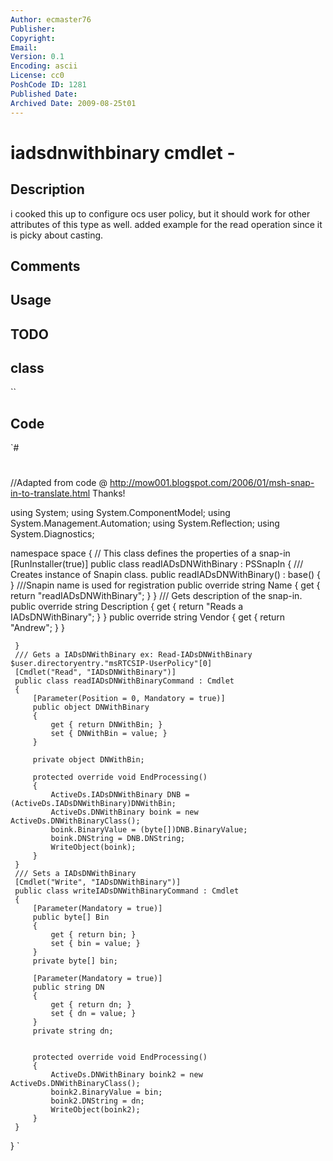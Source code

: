 ```yaml
---
Author: ecmaster76
Publisher: 
Copyright: 
Email: 
Version: 0.1
Encoding: ascii
License: cc0
PoshCode ID: 1281
Published Date: 
Archived Date: 2009-08-25t01
---
```


# iadsdnwithbinary cmdlet - 

## Description

i cooked this up to configure ocs user policy, but it should work for other attributes of this type as well. added example for the read operation since it is picky about casting.

## Comments



## Usage



## TODO



## class

``

## Code

`#
 #
 //Adapted from code @ http://mow001.blogspot.com/2006/01/msh-snap-in-to-translate.html Thanks!
 
 using System;
 using System.ComponentModel;
 using System.Management.Automation;
 using System.Reflection;
 using System.Diagnostics;
 
 
 namespace space
 {
     // This class defines the properties of a snap-in 
     [RunInstaller(true)]
     public class readIADsDNWithBinary : PSSnapIn
     {
         /// Creates instance of Snapin class. 
         public readIADsDNWithBinary() : base() { }
         ///Snapin name is used for registration 
         public override string Name
         { get { return "readIADsDNWithBinary"; } }
         /// Gets description of the snap-in.  
         public override string Description
         { get { return "Reads a IADsDNWithBinary"; } }
         public override string Vendor
         { get { return "Andrew"; } } 
 
     }
     /// Gets a IADsDNWithBinary ex: Read-IADsDNWithBinary $user.directoryentry."msRTCSIP-UserPolicy"[0]
     [Cmdlet("Read", "IADsDNWithBinary")]
     public class readIADsDNWithBinaryCommand : Cmdlet
     {
         [Parameter(Position = 0, Mandatory = true)]
         public object DNWithBinary
         {
             get { return DNWithBin; }
             set { DNWithBin = value; }
         }
 
         private object DNWithBin;
 
         protected override void EndProcessing()
         {
             ActiveDs.IADsDNWithBinary DNB = (ActiveDs.IADsDNWithBinary)DNWithBin;
             ActiveDs.DNWithBinary boink = new ActiveDs.DNWithBinaryClass();
             boink.BinaryValue = (byte[])DNB.BinaryValue;
             boink.DNString = DNB.DNString;
             WriteObject(boink);
         }
     }
     /// Sets a IADsDNWithBinary
     [Cmdlet("Write", "IADsDNWithBinary")]
     public class writeIADsDNWithBinaryCommand : Cmdlet
     {
         [Parameter(Mandatory = true)]
         public byte[] Bin
         {
             get { return bin; }
             set { bin = value; }
         }
         private byte[] bin;
 
         [Parameter(Mandatory = true)]
         public string DN
         {
             get { return dn; }
             set { dn = value; }
         }
         private string dn;
           
 
         protected override void EndProcessing()
         {
             ActiveDs.DNWithBinary boink2 = new ActiveDs.DNWithBinaryClass();
             boink2.BinaryValue = bin;
             boink2.DNString = dn;
             WriteObject(boink2);
         }
     }    
 }
`

